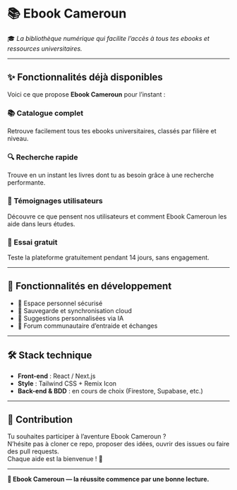 # 📚 Ebook Cameroun

🎓 _La bibliothèque numérique qui facilite l’accès à tous tes ebooks et ressources universitaires._

---

## ✨ Fonctionnalités déjà disponibles

Voici ce que propose **Ebook Cameroun** pour l’instant :

### 📚 Catalogue complet
Retrouve facilement tous tes ebooks universitaires, classés par filière et niveau.

### 🔍 Recherche rapide
Trouve en un instant les livres dont tu as besoin grâce à une recherche performante.

### 📝 Témoignages utilisateurs
Découvre ce que pensent nos utilisateurs et comment Ebook Cameroun les aide dans leurs études.

### 🚀 Essai gratuit
Teste la plateforme gratuitement pendant 14 jours, sans engagement.

---

## 🚧 Fonctionnalités en développement

- 🔐 Espace personnel sécurisé  
- 💾 Sauvegarde et synchronisation cloud  
- 🧠 Suggestions personnalisées via IA  
- 💬 Forum communautaire d’entraide et échanges

---

## 🛠️ Stack technique

- **Front-end** : React / Next.js  
- **Style** : Tailwind CSS + Remix Icon  
- **Back-end & BDD** : en cours de choix (Firestore, Supabase, etc.)  

---

## 🤝 Contribution

Tu souhaites participer à l’aventure Ebook Cameroun ?  
N’hésite pas à cloner ce repo, proposer des idées, ouvrir des issues ou faire des pull requests.  
Chaque aide est la bienvenue ! 💙

---

**🧠 Ebook Cameroun — la réussite commence par une bonne lecture.**
